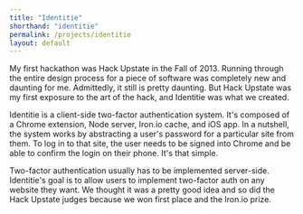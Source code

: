 ```yaml
---
title: "Identitie"
shorthand: "identitie"
permalink: /projects/identitie
layout: default
---
```

My first hackathon was Hack Upstate in the Fall of 2013. Running through the entire design process for a piece of software was completely new and daunting for me. Admittedly, it still is pretty daunting. But Hack Upstate was my first exposure to the art of the hack, and Identitie was what we created.

Identitie is a client-side two-factor authentication system. It's composed of a Chrome extension, Node server, Iron.io cache, and iOS app. In a nutshell, the system works by abstracting a user's password for a particular site from them. To log in to that site, the user needs to be signed into Chrome and be able to confirm the login on their phone. It's that simple.

Two-factor authentication usually has to be implemented server-side. Identitie's goal is to allow users to implement two-factor auth on any website they want. We thought it was a pretty good idea and so did the Hack Upstate judges because we won first place and the Iron.io prize.
